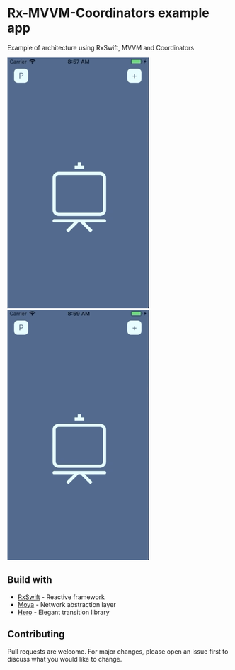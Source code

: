 # Rx-MVVM-Coordinators example app

Example of architecture using RxSwift, MVVM and Coordinators

![](video1.gif)       ![](video2.gif)

## Build with
* [RxSwift](https://github.com/ReactiveX/RxSwift) - Reactive framework
* [Moya](https://github.com/Moya/Moya) - Network abstraction layer
* [Hero](https://github.com/HeroTransitions/Hero) - Elegant transition library

## Contributing
Pull requests are welcome. For major changes, please open an issue first to discuss what you would like to change.
